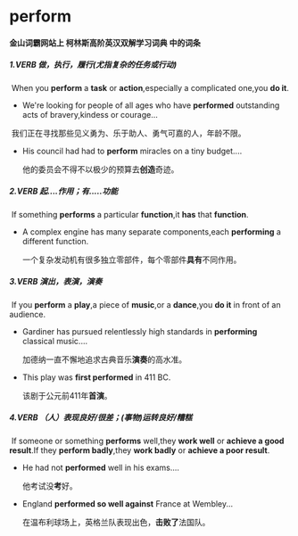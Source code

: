 # perform

#### 金山词霸网站上 柯林斯高阶英汉双解学习词典 中的词条

##### 1.VERB  做，执行，履行(尤指复杂的任务或行动)

​	When you **perform** a **task** or **action**,especially a complicated one,you **do it**.

- We're looking for people of all ages who have **performed** outstanding acts of bravery,kindess or courage...

​        我们正在寻找那些见义勇为、乐于助人、勇气可嘉的人，年龄不限。

- His council had had to **perform** miracles on a tiny budget....

  他的委员会不得不以极少的预算去**创造**奇迹。

##### 2.VERB 起....作用；有.....功能

​	If something **performs** a particular **function**,it **has** that **function**.

- A complex engine has many separate components,each **performing** a different function.

  一个复杂发动机有很多独立零部件，每个零部件**具有**不同作用。

##### 3.VERB 演出，表演，演奏

​	If  you **perform** a **play**,a piece of **music**,or a **dance**,you **do it** in front of an audience.

- Gardiner has pursued relentlessly high standards in **performing** classical music....

  加德纳一直不懈地追求古典音乐**演奏**的高水准。

- This play was **first performed** in 411 BC.

   该剧于公元前411年**首演**。

##### 4.VERB （人）表现良好/很差；(事物)运转良好/糟糕

​	If someone or something **performs** well,they **work well** or **achieve a good result**.If they **perform badly**,they **work badly** or **achieve a poor result**.

- He had not **performed** well in his exams....

  他考试没**考**好。

- England **performed so well against** France at Wembley...

  在温布利球场上，英格兰队表现出色，**击败了**法国队。